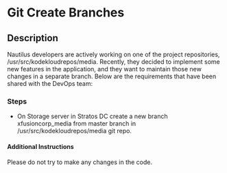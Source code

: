 # Git Create Branches

## Description

Nautilus developers are actively working on one of the project repositories, /usr/src/kodekloudrepos/media. Recently, they decided to implement some new features in the application, and they want to maintain those new changes in a separate branch. Below are the requirements that have been shared with the DevOps team:

### Steps

- On Storage server in Stratos DC create a new branch xfusioncorp_media from master branch in /usr/src/kodekloudrepos/media git repo.

#### Additional Instructions

Please do not try to make any changes in the code.